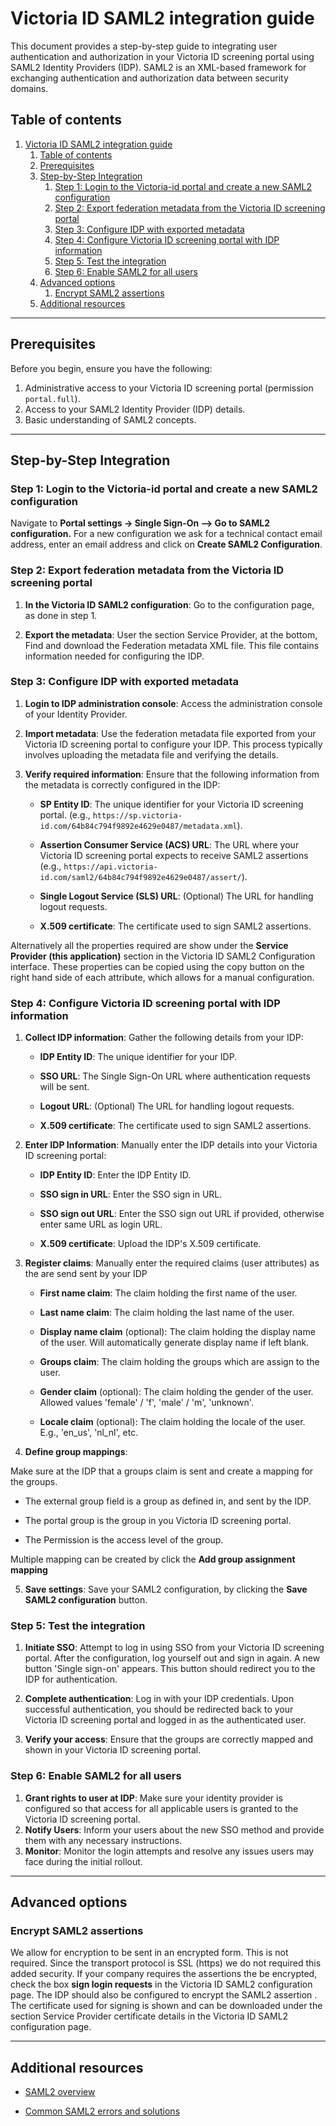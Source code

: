 # Victoria ID SAML2 integration guide

This document provides a step-by-step guide to integrating user authentication and authorization in your Victoria ID screening portal using SAML2 Identity Providers (IDP). SAML2 is an XML-based framework for exchanging authentication and authorization data between security domains.


## Table of contents

1. [Victoria ID SAML2 integration guide](#victoria-id-saml2-integration-guide)
   1. [Table of contents](#table-of-contents)
   2. [Prerequisites](#prerequisites)
   3. [Step-by-Step Integration](#step-by-step-integration)
      1. [Step 1: Login to the Victoria-id portal and create a new SAML2 configuration](#step-1-login-to-the-victoria-id-portal-and-create-a-new-saml2-configuration)
      2. [Step 2: Export federation metadata from the Victoria ID screening portal](#step-2-export-federation-metadata-from-the-victoria-id-screening-portal)
      3. [Step 3: Configure IDP with exported metadata](#step-3-configure-idp-with-exported-metadata)
      4. [Step 4: Configure Victoria ID screening portal with IDP information](#step-4-configure-victoria-id-screening-portal-with-idp-information)
      5. [Step 5: Test the integration](#step-5-test-the-integration)
      6. [Step 6: Enable SAML2 for all users](#step-6-enable-saml2-for-all-users)
   4. [Advanced options](#advanced-options)
      1. [Encrypt SAML2 assertions](#encrypt-saml2-assertions)
   5. [Additional resources](#additional-resources)


---


## Prerequisites

Before you begin, ensure you have the following:

1. Administrative access to your Victoria ID screening portal (permission `portal.full`).
2. Access to your SAML2 Identity Provider (IDP) details.
3. Basic understanding of SAML2 concepts.


---


## Step-by-Step Integration

### Step 1: Login to the Victoria-id portal and create a new SAML2 configuration

Navigate to **Portal settings -> Single Sign-On --> Go to SAML2 configuration.** For a new configuration we ask for a technical contact email address, enter an email address and click on **Create SAML2 Configuration**.


### Step 2: Export federation metadata from the Victoria ID screening portal

1. **In the Victoria ID SAML2 configuration**: Go to the configuration page, as done in step 1.

2. **Export the metadata**: User the section Service Provider, at the bottom, Find and download the Federation metadata XML file. This file contains information needed for configuring the IDP.


### Step 3: Configure IDP with exported metadata

1. **Login to IDP administration console**: Access the administration console of your Identity Provider.

2. **Import metadata**: Use the federation metadata file exported from your Victoria ID screening portal to configure your IDP. This process typically involves uploading the metadata file and verifying the details.

3. **Verify required information**: Ensure that the following information from the metadata is correctly configured in the IDP:

   - **SP Entity ID**: The unique identifier for your Victoria ID screening portal. (e.g., `https://sp.victoria-id.com/64b84c794f9892e4629e0487/metadata.xml`).

   - **Assertion Consumer Service (ACS) URL**: The URL where your Victoria ID screening portal expects to receive SAML2 assertions (e.g., `https://api.victoria-id.com/saml2/64b84c794f9892e4629e0487/assert/`).

   - **Single Logout Service (SLS) URL**: (Optional) The URL for handling logout requests.

   - **X.509 certificate**: The certificate used to sign SAML2 assertions.

Alternatively all the properties required are show under the **Service Provider (this application)** section in the Victoria ID SAML2 Configuration interface. These properties can be copied using the copy button on the right hand side of each attribute, which allows for a manual configuration.


### Step 4: Configure Victoria ID screening portal with IDP information

1. **Collect IDP information**: Gather the following details from your IDP:

   - **IDP Entity ID**: The unique identifier for your IDP.

   - **SSO URL**: The Single Sign-On URL where authentication requests will be sent.

   - **Logout URL**: (Optional) The URL for handling logout requests.

   - **X.509 certificate**: The certificate used to sign SAML2 assertions.

2. **Enter IDP Information**: Manually enter the IDP details into your Victoria ID screening portal:

   - **IDP Entity ID**: Enter the IDP Entity ID.

   - **SSO sign in URL**: Enter the SSO sign in URL.

   - **SSO sign out URL**: Enter the SSO sign out URL if provided, otherwise enter same URL as login URL.

   - **X.509 certificate**: Upload the IDP's X.509 certificate.

3. **Register claims**: Manually enter the required claims (user attributes) as the are send sent by your IDP

   - **First name claim**: The claim holding the first name of the user.

   - **Last name claim**: The claim holding the last name of the user.

   - **Display name claim** (optional): The claim holding the display name of the user. Will automatically generate display name if left blank.

   - **Groups claim**: The claim holding the groups which are assign to the user.

   - **Gender claim** (optional): The claim holding the gender of the user. Allowed values 'female' / 'f', 'male' / 'm', 'unknown'.

   - **Locale claim** (optional): The claim holding the locale of the user. E.g., 'en_us', 'nl_nl', etc.

4. **Define group mappings**:

Make sure at the IDP that a groups claim is sent and create a mapping for the groups.

 - The external group field is a group as defined in, and sent by the IDP.

 - The portal group is the group in you Victoria ID screening portal.

 - The Permission is the access level of the group.

Multiple mapping can be created by click the **Add group assignment mapping**

5. **Save settings**: Save your SAML2 configuration, by clicking the **Save SAML2 configuration** button.


### Step 5: Test the integration

1. **Initiate SSO**: Attempt to log in using SSO from your Victoria ID screening portal. After the configuration, log yourself out and sign in again. A new button 'Single sign-on' appears. This button should redirect you to the IDP for authentication.

2. **Complete authentication**: Log in with your IDP credentials. Upon successful authentication, you should be redirected back to your Victoria ID screening portal and logged in as the authenticated user.

3. **Verify your access**: Ensure that the groups are correctly mapped and shown in your Victoria ID screening portal.


### Step 6: Enable SAML2 for all users

1. **Grant rights to user at IDP**: Make sure your identity provider is configured so that access for all applicable users is granted to the Victoria ID screening portal.
2. **Notify Users**: Inform your users about the new SSO method and provide them with any necessary instructions.
3. **Monitor**: Monitor the login attempts and resolve any issues users may face during the initial rollout.


---


## Advanced options

### Encrypt SAML2 assertions

We allow for encryption to be sent in an encrypted form. This is not required. Since the transport protocol is SSL (https) we do not required this added security. If your company requires the assertions the be encrypted, check the box **sign login requests** in the Victoria ID SAML2 configuration page.
The IDP should also be configured to encrypt the SAML2 assertion . The certificate used for signing is shown and can be downloaded under the section Service Provider certificate details in the Victoria ID SAML2 configuration page.


---


## Additional resources

- [SAML2 overview](https://en.wikipedia.org/wiki/Security_Assertion_Markup_Language)

- [Common SAML2 errors and solutions](https://www.samltool.com/generic_sso_error.php)
